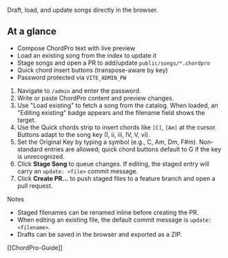 Draft, load, and update songs directly in the browser.

## At a glance
- Compose ChordPro text with live preview
- Load an existing song from the index to update it
- Stage songs and open a PR to add/update `public/songs/*.chordpro`
- Quick chord insert buttons (transpose-aware by key)
- Password protected via `VITE_ADMIN_PW`

1. Navigate to `/admin` and enter the password.
2. Write or paste ChordPro content and preview changes.
3. Use "Load existing" to fetch a song from the catalog. When loaded, an "Editing existing" badge appears and the filename field shows the target.
4. Use the Quick chords strip to insert chords like `[C]`, `[Am]` at the cursor. Buttons adapt to the song key (I, ii, iii, IV, V, vi).
5. Set the Original Key by typing a symbol (e.g., C, Am, Dm, F#m). Non-standard entries are allowed; quick chord buttons default to G if the key is unrecognized.
6. Click **Stage Song** to queue changes. If editing, the staged entry will carry an `update: <file>` commit message.
7. Click **Create PR…** to push staged files to a feature branch and open a pull request.

Notes
- Staged filenames can be renamed inline before creating the PR.
- When editing an existing file, the default commit message is `update: <filename>`.
- Drafts can be saved in the browser and exported as a ZIP.

[[ChordPro-Guide]]
